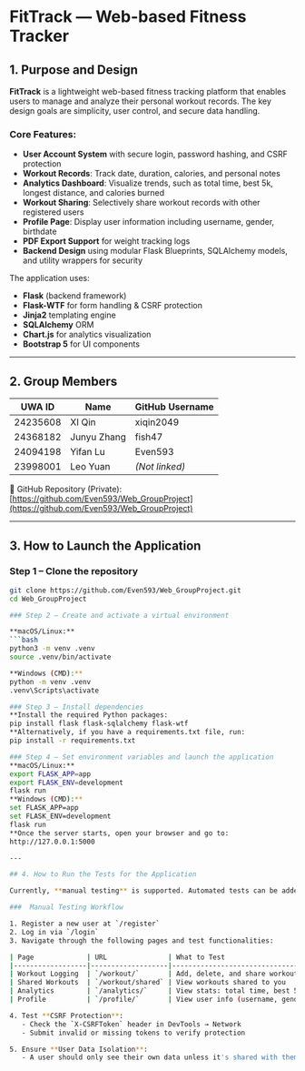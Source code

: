 # FitTrack — Web-based Fitness Tracker

## 1. Purpose and Design

**FitTrack** is a lightweight web-based fitness tracking platform that enables users to manage and analyze their personal workout records. The key design goals are simplicity, user control, and secure data handling.

### Core Features:
- **User Account System** with secure login, password hashing, and CSRF protection
- **Workout Records**: Track date, duration, calories, and personal notes
- **Analytics Dashboard**: Visualize trends, such as total time, best 5k, longest distance, and calories burned
- **Workout Sharing**: Selectively share workout records with other registered users
- **Profile Page**: Display user information including username, gender, birthdate
- **PDF Export Support** for weight tracking logs
- **Backend Design** using modular Flask Blueprints, SQLAlchemy models, and utility wrappers for security

The application uses:
- **Flask** (backend framework)
- **Flask-WTF** for form handling & CSRF protection
- **Jinja2** templating engine
- **SQLAlchemy** ORM
- **Chart.js** for analytics visualization
- **Bootstrap 5** for UI components

---

## 2. Group Members

| UWA ID   | Name         | GitHub Username |
|----------|--------------|-----------------|
| 24235608 | XI Qin       | xiqin2049       |
| 24368182 | Junyu Zhang  | fish47          |
| 24094198 | Yifan Lu     | Even593         |
| 23998001 | Leo Yuan     | *(Not linked)*  |

🔗 GitHub Repository (Private): [https://github.com/Even593/Web_GroupProject](https://github.com/Even593/Web_GroupProject)

---

## 3. How to Launch the Application

### Step 1 – Clone the repository

```bash
git clone https://github.com/Even593/Web_GroupProject.git
cd Web_GroupProject

### Step 2 – Create and activate a virtual environment

**macOS/Linux:**
```bash
python3 -m venv .venv
source .venv/bin/activate

**Windows (CMD):**
python -m venv .venv
.venv\Scripts\activate

### Step 3 – Install dependencies
**Install the required Python packages:
pip install flask flask-sqlalchemy flask-wtf
**Alternatively, if you have a requirements.txt file, run:
pip install -r requirements.txt

### Step 4 – Set environment variables and launch the application
**macOS/Linux:**
export FLASK_APP=app
export FLASK_ENV=development
flask run
**Windows (CMD):**
set FLASK_APP=app
set FLASK_ENV=development
flask run
**Once the server starts, open your browser and go to:
http://127.0.0.1:5000

---

## 4. How to Run the Tests for the Application

Currently, **manual testing** is supported. Automated tests can be added in the future.

###  Manual Testing Workflow

1. Register a new user at `/register`
2. Log in via `/login`
3. Navigate through the following pages and test functionalities:

| Page             | URL               | What to Test                                |
|------------------|-------------------|---------------------------------------------|
| Workout Logging  | `/workout/`       | Add, delete, and share workout records      |
| Shared Workouts  | `/workout/shared` | View workouts shared to you                 |
| Analytics        | `/analytics/`     | View stats: total time, best 5k, etc.       |
| Profile          | `/profile/`       | View user info (username, gender, birthdate) |

4. Test **CSRF Protection**:
   - Check the `X-CSRFToken` header in DevTools → Network
   - Submit invalid or missing tokens to verify protection

5. Ensure **User Data Isolation**:
   - A user should only see their own data unless it's shared with them